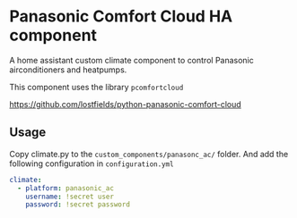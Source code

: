 # Panasonic Comfort Cloud HA component

A home assistant custom climate component to control Panasonic airconditioners and heatpumps. 

This component uses the library `pcomfortcloud`

https://github.com/lostfields/python-panasonic-comfort-cloud

## Usage
Copy climate.py to the `custom_components/panasonc_ac/` folder. And add the following configuration in `configuration.yml` 

```yaml
climate:
  - platform: panasonic_ac
    username: !secret user
    password: !secret password
```
